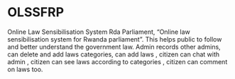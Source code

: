 # OLSSFRP
Online Law Sensibilisation System Rda Parliament, “Online law sensibilisation system for Rwanda parliament”. This helps public to follow and better understand the government law.  Admin records other admins, can delete and add laws categories, can add laws , citizen can chat with admin , citizen can see laws according to categories , citizen can comment on laws too.
